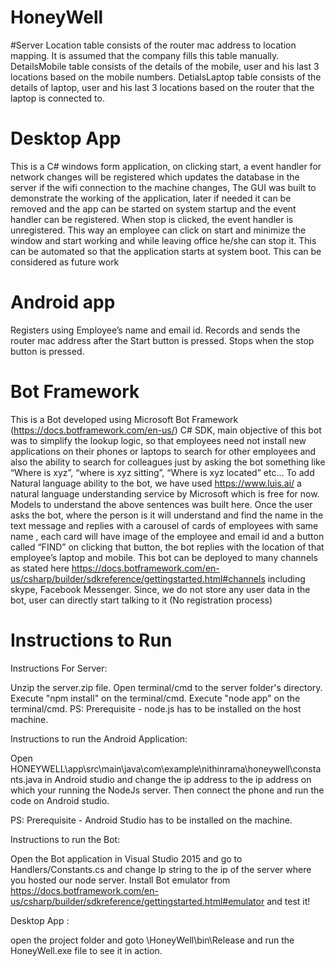 # HoneyWell
#Server
Location table consists of the router mac address to location mapping. It is assumed that the company fills this table manually.
DetailsMobile table consists of the details of the mobile, user and his last 3 locations based on the mobile numbers.
DetialsLaptop table consists of the details of laptop, user and his last 3 locations based on the router that the laptop is connected to.

# Desktop App
 This is a C# windows form application, on clicking start, a event handler for network changes will be registered which updates the database in the  server if the wifi connection to the machine changes, The GUI was built to demonstrate the working of the application, later if needed it can be removed and the app can be started on system startup and the event handler can be registered. When stop is clicked, the event handler is unregistered. This way an employee can click on start and minimize the window and start working and while leaving office he/she can stop it. This can be automated so that the application starts at system boot. This can be considered as future work

# Android app
Registers using Employee’s name and email id.
Records and sends the router mac address after the Start button is pressed.
Stops when the stop button is pressed.

# Bot Framework
This is a Bot developed using Microsoft Bot Framework (https://docs.botframework.com/en-us/) C# SDK, main objective of this bot was to simplify the lookup logic, so that employees need not install new applications on their phones or laptops to search for other employees and also the ability to search for colleagues just by asking the bot something like “Where is xyz”, “where is xyz sitting”, “Where is xyz located” etc… To add Natural language ability to the bot, we have used https://www.luis.ai/ a natural language understanding service by Microsoft which is free for now. Models to understand the above sentences was built here. Once the user asks the bot, where the person is it will understand and find the name in the text message and replies with a carousel of cards of employees with same name , each card will have image of the employee and email id and a button called “FIND” on clicking that button, the bot replies with the location of that employee’s laptop and mobile. This bot can be deployed to many channels as stated here https://docs.botframework.com/en-us/csharp/builder/sdkreference/gettingstarted.html#channels including skype, Facebook Messenger. Since, we do not store any user data in the bot, user can directly start talking to it (No registration process)

# Instructions to Run
Instructions For Server:

Unzip the server.zip file.
Open terminal/cmd to the server folder's directory.
Execute "npm install" on the terminal/cmd.
Execute "node app" on the terminal/cmd.
PS: Prerequisite - node.js has to be installed on the host machine.

Instructions to run the Android Application:

Open HONEYWELL\app\src\main\java\com\example\nithinrama\honeywell\constants.java in Android studio and change the ip address to the ip address on which your running the NodeJs server. Then connect the phone and run the code on Android studio.

PS: Prerequisite - Android Studio has to be installed on the machine.

Instructions to run the Bot:

Open the Bot application in Visual Studio 2015 and go to Handlers/Constants.cs and change Ip string to the ip of the server where you hosted our node server. Install Bot emulator from https://docs.botframework.com/en-us/csharp/builder/sdkreference/gettingstarted.html#emulator and test it!

Desktop App : 

open the project folder and goto \HoneyWell\bin\Release and run the HoneyWell.exe file to see it in action.
